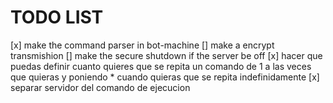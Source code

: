 # TODO LIST

[x] make the command parser in bot-machine
[] make a encrypt transmishion
[] make the secure shutdown if the server be off
[x] hacer que puedas definir cuanto quieres que se repita un comando de 1 a las veces que quieras y poniendo * cuando quieras que se repita
indefinidamente
[x] separar servidor del comando de ejecucion